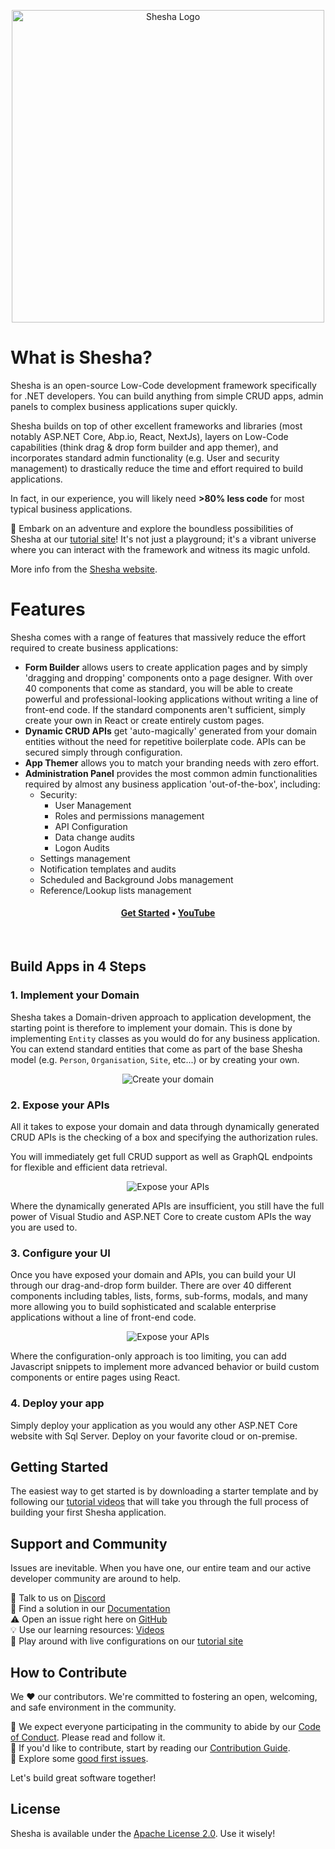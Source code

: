 <p align="center">
<a href="https://www.shesha.io?utm_source=github&utm_medium=organic&utm_campaign=readme">
  <img src="https://github.com/shesha-io/shesha-framework/blob/main/static/Shesha_Horizontal.png" alt="Shesha Logo" width="500">
</a>
</p>

# What is Shesha?

<p>Shesha is an open-source Low-Code development framework specifically for .NET developers. You can build anything from simple CRUD apps, admin panels to complex business applications super quickly.</p>

Shesha builds on top of other excellent frameworks and libraries (most notably ASP\.NET Core, Abp\.io, React, NextJs), layers on Low-Code capabilities (think drag & drop form builder and app themer), and incorporates standard admin functionality (e.g. User and security management) to drastically reduce the time and effort required to build applications.

In fact, in our experience, you will likely need **>80% less code** for most typical business applications.

👾 Embark on an adventure and explore the boundless possibilities of Shesha at our [tutorial site](https://tutorial.shesha.dev/)! It's not just a playground; it's a vibrant universe where you can interact with the framework and witness its magic unfold.

More info from the [Shesha website](https://shesha.io/).

# Features

Shesha comes with a range of features that massively reduce the effort required to create business applications:

- **Form Builder** allows users to create application pages and by simply 'dragging and dropping' components onto a page designer. With over 40 components that come as standard, you will be able to create powerful and professional-looking applications without writing a line of front-end code. If the standard components aren't sufficient, simply create your own in React or create entirely custom pages.
- **Dynamic CRUD APIs** get 'auto-magically' generated from your domain entities without the need for repetitive boilerplate code. APIs can be secured simply through configuration.
- **App Themer** allows you to match your branding needs with zero effort.
- **Administration Panel** provides the most common admin functionalities required by almost any business application 'out-of-the-box', including:
  - Security:
    - User Management
    - Roles and permissions management
    - API Configuration
    - Data change audits
    - Logon Audits
  - Settings management
  - Notification templates and audits
  - Scheduled and Background Jobs management
  - Reference/Lookup lists management

<h4 align="center">
  <b><a href="https://www.shesha.io/get-started-with-shesha">Get Started</a></b>
  •
  <b><a href="https://www.youtube.com/@Shesha01">YouTube</a></b>
</h4>

<br />

## Build Apps in 4 Steps

### 1. Implement your Domain

Shesha takes a Domain-driven approach to application development, the starting point is therefore to implement your domain. This is done by implementing `Entity` classes as you would do for any business application. You can extend standard entities that come as part of the base Shesha model (e.g. `Person`, `Organisation`, `Site`, etc...) or by creating your own.

<p align="center">
<img alt="Create your domain" src="https://github.com/shesha-io/shesha-framework/blob/main/static/domain-entity.gif" />
</p>

### 2. Expose your APIs

All it takes to expose your domain and data through dynamically generated CRUD APIs is the checking of a box and specifying the authorization rules.

You will immediately get full CRUD support as well as GraphQL endpoints for flexible and efficient data retrieval.

<p align="center">
<img alt="Expose your APIs" src="https://github.com/shesha-io/shesha-framework/blob/main/static/generate-api.gif" />
</p>

Where the dynamically generated APIs are insufficient, you still have the full power of Visual Studio and ASP.NET Core to create custom APIs the way you are used to.

### 3. Configure your UI

Once you have exposed your domain and APIs, you can build your UI through our drag-and-drop form builder. There are over 40 different components including tables, lists, forms, sub-forms, modals, and many more allowing you to build sophisticated and scalable enterprise applications without a line of front-end code.

<p align="center">
<img alt="Expose your APIs" src="https://github.com/shesha-io/shesha-framework/blob/main/static/form-configuration.gif" />
</p>

Where the configuration-only approach is too limiting, you can add Javascript snippets to implement more advanced behavior or build custom components or entire pages using React.

### 4. Deploy your app

Simply deploy your application as you would any other ASP.NET Core website with Sql Server. Deploy on your favorite cloud or on-premise.

## Getting Started

The easiest way to get started is by downloading a starter template and by following our [tutorial videos](https://www.youtube.com/watch?v=-QqzmP30kBs&list=PLEFomNQeAmo2Azy7aWqjX5oiIAeKiFCzt) that will take you through the full process of building your first Shesha application.

## Support and Community

Issues are inevitable. When you have one, our entire team and our active developer community are around to help.<br>

💬 Talk to us on [Discord](https://discord.gg/pdDh7JRNGp)<br>
📄 Find a solution in our [Documentation](https://docs.shesha.io)<br>
⚠️ Open an issue right here on [GitHub](https://github.com/shesha-io/shesha-framework/issues)<br>
💡 Use our learning resources: [Videos](https://www.youtube.com/@Shesha01)<br>
👾 Play around with live configurations on our [tutorial site](https://tutorial.shesha.dev)

## How to Contribute

We ❤️ our contributors. We're committed to fostering an open, welcoming, and safe environment in the community.

📕 We expect everyone participating in the community to abide by our [Code of Conduct](https://github.com/shesha-io/shesha-framework/CODE_OF_CONDUCT.md). Please read and follow it. <br>
🤝 If you'd like to contribute, start by reading our [Contribution Guide](https://github.com/shesha-io/shesha-framework/blob/main/.github/CONTRIBUTING.md).<br>
👾 Explore some [good first issues](https://github.com/shesha-io/shesha-framework/issues?q=is%3Aopen+is%3Aissue+label%3A%22good+first+issue%22).<br>

Let's build great software together!

## License

Shesha is available under the [Apache License 2.0](https://github.com/shesha-io/shesha-framework/blob/main/LICENSE.md). Use it wisely!
